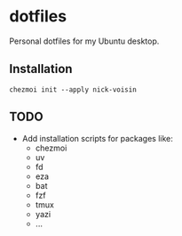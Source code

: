 # dotfiles

Personal dotfiles for my Ubuntu desktop.

## Installation

```chezmoi init --apply nick-voisin```

## TODO
- Add installation scripts for packages like:
  - chezmoi
  - uv
  - fd
  - eza
  - bat
  - fzf
  - tmux
  - yazi
  - ...